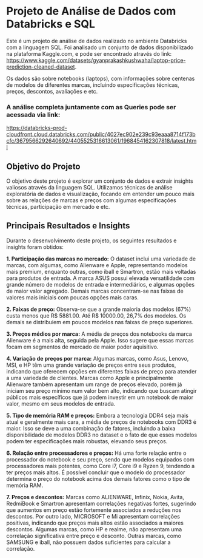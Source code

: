 # Projeto de Análise de Dados com Databricks e SQL

Este é um projeto de análise de dados realizado no ambiente Databricks com a linguagem SQL. Foi analisado um conjunto de dados disponibilizado na plataforma Kaggle.com, e pode ser encontrado através do link: https://www.kaggle.com/datasets/gyanprakashkushwaha/laptop-price-prediction-cleaned-dataset.

Os dados são sobre notebooks (laptops), com informações sobre centenas de modelos de diferentes marcas, incluindo especificações técnicas, preços, descontos, avaliações e etc.


### A análise completa juntamente com as Queries pode ser acessada via link:

https://databricks-prod-cloudfront.cloud.databricks.com/public/4027ec902e239c93eaaa8714f173bcfc/3679566292640692/4405525316613061/1968454162307818/latest.html


## Objetivo do Projeto

O objetivo deste projeto é explorar um conjunto de dados e extrair insights valiosos através da linguagem SQL. Utilizamos técnicas de análise exploratória de dados e visualização, focando em entender um pouco mais sobre as relações de marcas e preços com algumas especificações técnicas, participação em mercado e etc.


## Principais Resultados e Insights

Durante o desenvolvimento deste projeto, os seguintes resultados e insights foram obtidos:

**1. Participação das marcas no mercado:** 
O dataset inclui uma variedade de marcas, com algumas, como Alienware e Apple, representando modelos mais premium, enquanto outras, como iball e Smartron, estão mais voltadas para produtos de entrada. A marca ASUS possui elevada versatilidade com grande número de modelos de entrada e intermediários, e algumas opções de maior valor agregado. Demais marcas concentram-se nas faixas de valores mais iniciais com poucas opções mais caras.
   
**2. Faixas de preço:** 
Observa-se que a grande maioria dos modelos (67%) custa menos que R$ 5881.00. Até R$ 10000.00, 26,7% dos modelos. Os demais se distribuiem em poucos modelos nas faixas de preço superiores.

**3. Preços médios por marca:** 
A média de preços dos notebooks da marca Alienware é a mais alta, seguida pela Apple. Isso sugere que essas marcas focam em segmentos de mercado de maior poder aquisitivo.
   
**4. Variação de preços por marca:** 
Algumas marcas, como Asus, Lenovo, MSI, e HP têm uma grande variação de preços entre seus produtos, indicando que oferecem opções em diferentes faixas de preço para atender a uma variedade de clientes. Marcas como Apple e principalmente Alienware também apresentam um range de preços elevado, porém já iniciam seu preço mínimo num valor bem alto, indicando que buscam atingir públicos mais específicos que já podem investir em um notebook de maior valor, mesmo em seus modelos de entrada.

**5. Tipo de memória RAM e preços:** 
Embora a tecnologia DDR4 seja mais atual e geralmente mais cara, a média de preços de notebooks com DDR3 é maior. Isso se deve a uma combinação de fatores, incluindo a baixa disponibilidade de modelos DDR3 no dataset e o fato de que esses modelos podem ter especificações mais robustas, elevando seus preços.

**6. Relação entre processadores e preços:** 
Há uma forte relação entre o processador do notebook e seu preço, sendo que modelos equipados com processadores mais potentes, como Core i7, Core i9 e Ryzen 9, tendendo a ter preços mais altos. É possível concluir que o modelo do processador determina o preço do notebook acima dos demais fatores como o tipo de memória RAM. 

**7. Preços e descontos:** 
Marcas como ALIENWARE, Infinix, Nokia, Avita, RedmiBook e Smartron apresentam correlações negativas fortes, sugerindo que aumentos em preço estão fortemente associados a reduções nos descontos.
Por outro lado, MICROSOFT e Mi apresentam correlações positivas, indicando que preços mais altos estão associados a maiores descontos.
Algumas marcas, como HP e realme, não apresentam uma correlação significativa entre preço e desconto.
Outras marcas, como SAMSUNG e iball, não possuem dados suficientes para calcular a correlação.















